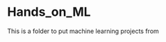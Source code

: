 # Hands_on_ML
This is a folder to put machine learning projects from <Hands-on machine learning with Scikit-learn and Tensorflow>
